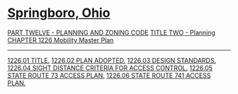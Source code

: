 [Springboro, Ohio](indexee20.html)
==================================

[PART TWELVE - PLANNING AND ZONING CODE](465ba412.html) [TITLE TWO -
Planning](4687a412.html) [CHAPTER 1226 Mobility Master
Plan](477aa412.html)

* * * * *

[1226.01 TITLE.](478ba412.html) [1226.02 PLAN ADOPTED.](478fa412.html)
[1226.03 DESIGN STANDARDS.](4793a412.html) [1226.04 SIGHT DISTANCE
CRITERIA FOR ACCESS CONTROL.](479aa412.html) [1226.05 STATE ROUTE 73
ACCESS PLAN.](479ea412.html) [1226.06 STATE ROUTE 741 ACCESS
PLAN.](47ada412.html)
